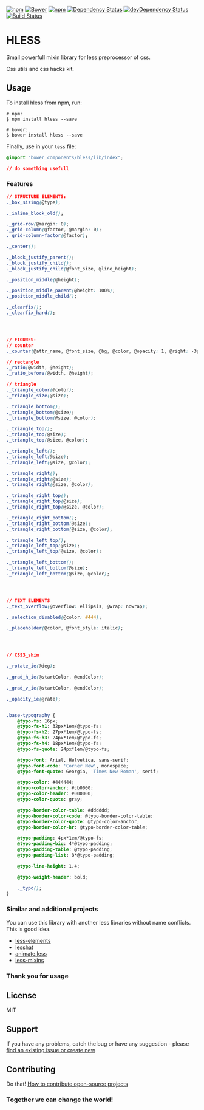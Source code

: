 [![npm](http://img.shields.io/npm/v/hless.svg?style=flat-square)](https://www.npmjs.com/package/hless)
[![Bower](https://img.shields.io/bower/v/hless.svg?style=flat-square)](https://github.com/aliaksandr-master/hless)
[![npm](http://img.shields.io/npm/l/hless.svg?style=flat-square)](http://opensource.org/licenses/MIT)
[![Dependency Status](https://david-dm.org/aliaksandr-master/hless.svg?style=flat-square)](https://david-dm.org/aliaksandr-master/hless)
[![devDependency Status](https://david-dm.org/aliaksandr-master/hless/dev-status.svg?style=flat-square)](https://david-dm.org/aliaksandr-master/hless#info=devDependencies)
[![Build Status](https://travis-ci.org/aliaksandr-master/hless.svg?branch=master&style=flat-square)](https://travis-ci.org/aliaksandr-master/hless)

# HLESS
Small powerfull mixin library for less preprocessor of css. 

Css utils and css hacks kit.

## Usage
To install hless from npm, run:

```shell
# npm:
$ npm install hless --save

# bower:
$ bower install hless --save
```

Finally, use in your `less` file:
```css
@import "bower_components/hless/lib/index";

// do something usefull
```

### Features
```css
// STRUCTURE ELEMENTS:
._box_sizing(@type);

._inline_block_old();

._grid-row(@margin: 0);
._grid-column(@factor, @margin: 0);
._grid-column-factor(@factor);

._center();

._block_justify_parent();
._block_justify_child();
._block_justify_child(@font_size, @line_height);

._position_middle(@height);

._position_middle_parent(@height: 100%);
._position_middle_child();

._clearfix();
._clearfix_hard();




// FIGURES:
// counter
._counter(@attr_name, @font_size, @bg, @color, @opacity: 1, @right: -3px, @bottom: -5px);

// rectangle
._ratio(@width, @height);
._ratio_before(@width, @height);

// triangle
._triangle_color(@color);
._triangle_size(@size);

._triangle_bottom();
._triangle_bottom(@size);
._triangle_bottom(@size, @color);

._triangle_top();
._triangle_top(@size);
._triangle_top(@size, @color);

._triangle_left();
._triangle_left(@size);
._triangle_left(@size, @color);

._triangle_right();
._triangle_right(@size);
._triangle_right(@size, @color);

._triangle_right_top();
._triangle_right_top(@size);
._triangle_right_top(@size, @color);

._triangle_right_bottom();
._triangle_right_bottom(@size);
._triangle_right_bottom(@size, @color);

._triangle_left_top();
._triangle_left_top(@size);
._triangle_left_top(@size, @color);

._triangle_left_bottom();
._triangle_left_bottom(@size);
._triangle_left_bottom(@size, @color);




// TEXT ELEMENTS
._text_overflow(@overflow: ellipsis, @wrap: nowrap);

._selection_disabled(@color: #444);

._placeholder(@color, @font_style: italic);




// CSS3_shim 

._rotate_ie(@deg);

._grad_h_ie(@startColor, @endColor);

._grad_v_ie(@startColor, @endColor);

._opacity_ie(@rate);


.base-typography {
	@typo-fs: 16px;
    @typo-fs-h1: 32px*1em/@typo-fs;
    @typo-fs-h2: 27px*1em/@typo-fs;
    @typo-fs-h3: 24px*1em/@typo-fs;
    @typo-fs-h4: 18px*1em/@typo-fs;
    @typo-fs-quote: 24px*1em/@typo-fs;

    @typo-font: Arial, Helvetica, sans-serif;
    @typo-font-code: 'Corner New', monospace;
    @typo-font-quote: Georgia, 'Times New Roman', serif;

    @typo-color: #444444;
    @typo-color-anchor: #cb0000;
    @typo-color-header: #000000;
    @typo-color-quote: gray;

    @typo-border-color-table: #dddddd;
    @typo-border-color-code: @typo-border-color-table;
    @typo-border-color-quote: @typo-color-anchor;
    @typo-border-color-hr: @typo-border-color-table;

    @typo-padding: 4px*1em/@typo-fs;
    @typo-padding-big: 4*@typo-padding;
    @typo-padding-table: @typo-padding;
    @typo-padding-list: 8*@typo-padding;

    @typo-line-height: 1.4;

    @typo-weight-header: bold;

	._typo();
}
```

### Similar and additional projects
You can use this library with another less libraries without name conflicts. This is good idea. 

- [less-elements](http://lesselements.com/)
- [lesshat](https://github.com/madebysource/lesshat)
- [animate.less](https://github.com/machito/animate.less)
- [less-mixins](https://github.com/drublic/less-mixins)


### Thank you for usage

## License
MIT

## Support
If you have any problems, catch the bug or have any suggestion - please [find an existing issue or create new](https://github.com/aliaksandr-master/hless/issues)

## Contributing
Do that! [How to contribute open-source projects](https://guides.github.com/activities/contributing-to-open-source/)

### Together we can change the world!
